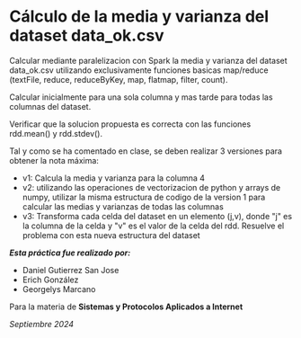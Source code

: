 <h1>Cálculo de la media y varianza del dataset data_ok.csv</h1>

<p>Calcular mediante paralelizacion con Spark la media y varianza del dataset data_ok.csv utilizando exclusivamente funciones basicas map/reduce (textFile, reduce, reduceByKey, map, flatmap, filter, count).</p>
<p>Calcular inicialmente para una sola columna y mas tarde para todas las columnas del dataset.</p>
<p>Verificar que la solucion propuesta es correcta con las funciones rdd.mean() y rdd.stdev().</p>
<p>Tal y como se ha comentado en clase, se deben realizar 3 versiones para obtener la nota máxima:</p>
<ul>
  <li>v1: Calcula la media y varianza para la columna 4</li>
  <li>v2: utilizando las operaciones de vectorizacion de python y arrays de numpy, utilizar la misma estructura de codigo de la version 1 para calcular las medias y varianzas de todas las columnas</li>
  <li>v3: Transforma cada celda del dataset en un elemento (j,v),  donde "j" es la columna de la celda y "v" es el valor de la celda del rdd.
Resuelve el problema con esta nueva estructura del dataset</li>
</ul>

<em><b>Esta práctica fue realizado por:</b></em>
<ul>
  <li>Daniel Gutierrez San Jose</li>
  <li>Erich González</li>
  <li>Georgelys Marcano</li>
</ul>
<p>Para la materia de <b>Sistemas y Protocolos Aplicados a Internet</b></p>
<em>Septiembre 2024</em>

